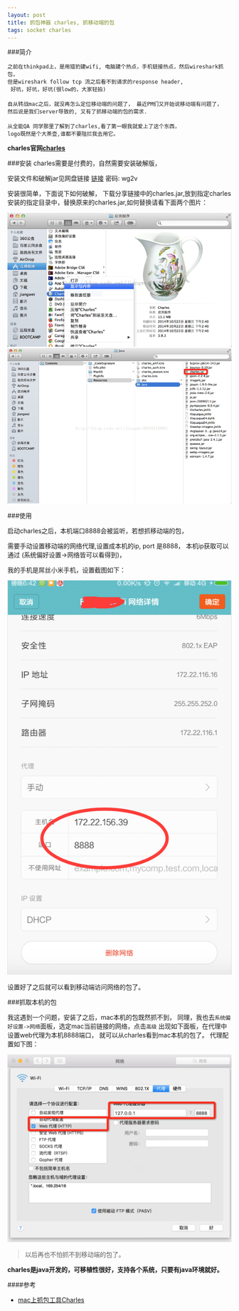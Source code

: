 ```yaml
---
layout: post
title: 抓包神器 charles, 抓移动端的包
tags: socket charles
---
```


###简介

```
之前在thinkpad上，是用猎豹建wifi, 电脑建个热点，手机链接热点，然后wireshark抓包，
但是wireshark follow tcp 流之后看不到请求的response header,
 好坑，好坑，好坑(很low的，大家轻拍)

自从转战mac之后，就没再怎么定位移动端的问题了， 最近PM们又开始说移动端有问题了，
然后说是我们server导致的, 又有了抓移动端的包的需求.

从全能QA 同学那里了解到了charles,看了第一眼我就爱上了这个东西，
logo既然是个大茶壶,谁都不要阻拦我去用它。
```

**charles官网[charles](http://www.charlesproxy.com/)**


###安装
charles需要是付费的，自然需要安装破解版，

安装文件和破解jar见网盘链接  [链接](http://pan.baidu.com/s/1i4s3rlr) 密码: wg2v

安装很简单，下面说下如何破解， 下载分享链接中的charles.jar,放到指定charles安装的指定目录中，替换原来的charles.jar,如何替换请看下面两个图片：

![one](/image/charles.png)
![two](/image/charles2.png)



###使用

启动charles之后，本机端口8888会被监听，若想抓移动端的包，

需要手动设置移动端的网络代理,设置成本机的ip, port 是8888， 本机ip获取可以通过 (系统偏好设置->网络皆可以看得到)，

我的手机是屌丝小米手机，设置截图如下：

![mi note set](/image/charles3.png)


设置好了之后就可以看到移动端访问网络的包了。



###抓取本机的包

我这遇到一个问题，安装了之后，mac本机的包既然抓不到， 同理，我也去`系统偏好设置->网络`面板，选定mac当前链接的网络，点击`高级`
出现如下面板，在代理中设置web代理为本机8888端口， 就可以从charles看到mac本机的包了。 代理配置如下图：

![mac本机设置](/image/charles4.png)


> 以后再也不怕抓不到移动端的包了。

**charles是java开发的，可移植性很好，支持各个系统，只要有java环境就好。**



####参考

* [mac上抓包工具Charles](http://blog.csdn.net/jiangwei0910410003/article/details/41620363)

